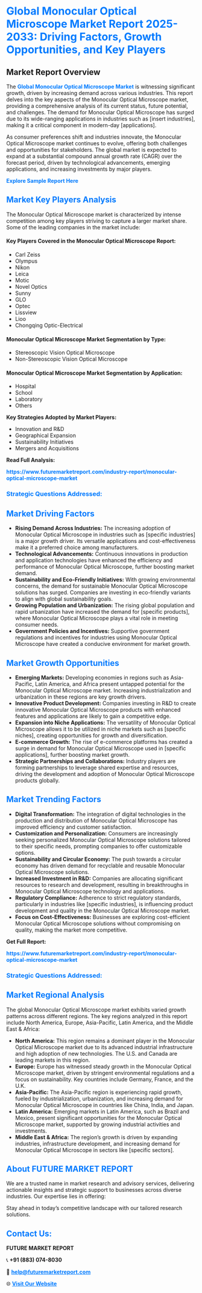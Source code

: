 <h1 style="color: #007BFF;">Global Monocular Optical Microscope Market Report 2025-2033: Driving Factors, Growth Opportunities, and Key Players</h1>

<section id="overview">
<h2>Market Report Overview</h2>
<p>The <a href="https://www.futuremarketreport.com/industry-report/monocular-optical-microscope-market" style="color: #007BFF; text-decoration: none;"><strong>Global Monocular Optical Microscope Market</strong></a> is witnessing significant growth, driven by increasing demand across various industries. This report delves into the key aspects of the Monocular Optical Microscope market, providing a comprehensive analysis of its current status, future potential, and challenges. The demand for Monocular Optical Microscope has surged due to its wide-ranging applications in industries such as [insert industries], making it a critical component in modern-day [applications].</p>
<p>As consumer preferences shift and industries innovate, the Monocular Optical Microscope market continues to evolve, offering both challenges and opportunities for stakeholders. The global market is expected to expand at a substantial compound annual growth rate (CAGR) over the forecast period, driven by technological advancements, emerging applications, and increasing investments by major players.</p>
</section>

<section id="overview">
<p><a href="https://www.futuremarketreport.com/request-sample/reportId=84839" style="color: #007BFF; text-decoration: none;"><strong>Explore Sample Report Here</strong></a></p>
</section>

<section id="key-players">
<h2 style="color: #007BFF;">Market Key Players Analysis</h2>
<p>The Monocular Optical Microscope market is characterized by intense competition among key players striving to capture a larger market share. Some of the leading companies in the market include:</p>
<h4>Key Players Covered in the Monocular Optical Microscope Report:</h4>
<ul><li>Carl Zeiss</li><li>Olympus</li><li>Nikon</li><li>Leica</li><li>Motic</li><li>Novel Optics</li><li>Sunny</li><li>GLO</li><li>Optec</li><li>Lissview</li><li>Lioo</li><li>Chongqing Optic-Electrical</li></ul>
<h4>Monocular Optical Microscope Market Segmentation by Type:</h4>
<ul><li>Stereoscopic Vision Optical Microscope</li><li>Non-Stereoscopic Vision Optical Microscope</li></ul>

<h4>Monocular Optical Microscope Market Segmentation by Application:</h4>
<ul><li>Hospital</li><li>School</li><li>Laboratory</li><li>Others</li></ul>
<p><strong>Key Strategies Adopted by Market Players:</strong></p>
<ul>
<li>Innovation and R&D</li>
<li>Geographical Expansion</li>
<li>Sustainability Initiatives</li>
<li>Mergers and Acquisitions</li>
</ul>
</section>

<section>
<p><strong>Read Full Analysis: </strong></p><a href="https://www.futuremarketreport.com/industry-report/monocular-optical-microscope-market" style="color: #007BFF; text-decoration: none;"><strong>https://www.futuremarketreport.com/industry-report/monocular-optical-microscope-market</strong></a>
<h3 style="color: #007BFF;">Strategic Questions Addressed:</h3>
</section>

<section id="driving-factors">
<h2 style="color: #007BFF;">Market Driving Factors</h2>
<ul>
<li><strong>Rising Demand Across Industries:</strong> The increasing adoption of Monocular Optical Microscope in industries such as [specific industries] is a major growth driver. Its versatile applications and cost-effectiveness make it a preferred choice among manufacturers.</li>
<li><strong>Technological Advancements:</strong> Continuous innovations in production and application technologies have enhanced the efficiency and performance of Monocular Optical Microscope, further boosting market demand.</li>
<li><strong>Sustainability and Eco-Friendly Initiatives:</strong> With growing environmental concerns, the demand for sustainable Monocular Optical Microscope solutions has surged. Companies are investing in eco-friendly variants to align with global sustainability goals.</li>
<li><strong>Growing Population and Urbanization:</strong> The rising global population and rapid urbanization have increased the demand for [specific products], where Monocular Optical Microscope plays a vital role in meeting consumer needs.</li>
<li><strong>Government Policies and Incentives:</strong> Supportive government regulations and incentives for industries using Monocular Optical Microscope have created a conducive environment for market growth.</li>
</ul>
</section>

<section id="growth-opportunities">
<h2 style="color: #007BFF;">Market Growth Opportunities</h2>
<ul>
<li><strong>Emerging Markets:</strong> Developing economies in regions such as Asia-Pacific, Latin America, and Africa present untapped potential for the Monocular Optical Microscope market. Increasing industrialization and urbanization in these regions are key growth drivers.</li>
<li><strong>Innovative Product Development:</strong> Companies investing in R&D to create innovative Monocular Optical Microscope products with enhanced features and applications are likely to gain a competitive edge.</li>
<li><strong>Expansion into Niche Applications:</strong> The versatility of Monocular Optical Microscope allows it to be utilized in niche markets such as [specific niches], creating opportunities for growth and diversification.</li>
<li><strong>E-commerce Growth:</strong> The rise of e-commerce platforms has created a surge in demand for Monocular Optical Microscope used in [specific applications], further boosting market growth.</li>
<li><strong>Strategic Partnerships and Collaborations:</strong> Industry players are forming partnerships to leverage shared expertise and resources, driving the development and adoption of Monocular Optical Microscope products globally.</li>
</ul>
</section>

<section id="trending-factors">
<h2 style="color: #007BFF;">Market Trending Factors</h2>
<ul>
<li><strong>Digital Transformation:</strong> The integration of digital technologies in the production and distribution of Monocular Optical Microscope has improved efficiency and customer satisfaction.</li>
<li><strong>Customization and Personalization:</strong> Consumers are increasingly seeking personalized Monocular Optical Microscope solutions tailored to their specific needs, prompting companies to offer customizable options.</li>
<li><strong>Sustainability and Circular Economy:</strong> The push towards a circular economy has driven demand for recyclable and reusable Monocular Optical Microscope solutions.</li>
<li><strong>Increased Investment in R&D:</strong> Companies are allocating significant resources to research and development, resulting in breakthroughs in Monocular Optical Microscope technology and applications.</li>
<li><strong>Regulatory Compliance:</strong> Adherence to strict regulatory standards, particularly in industries like [specific industries], is influencing product development and quality in the Monocular Optical Microscope market.</li>
<li><strong>Focus on Cost-Effectiveness:</strong> Businesses are exploring cost-efficient Monocular Optical Microscope solutions without compromising on quality, making the market more competitive.</li>
</ul>
</section>

<section>
<p><strong>Get Full Report: </strong></p><a href="https://www.futuremarketreport.com/industry-report/monocular-optical-microscope-market" style="color: #007BFF; text-decoration: none;"><strong>https://www.futuremarketreport.com/industry-report/monocular-optical-microscope-market</strong></a>
<h3 style="color: #007BFF;">Strategic Questions Addressed:</h3>
</section>


<section id="regional-analysis">
<h2 style="color: #007BFF;">Market Regional Analysis</h2>
<p>The global Monocular Optical Microscope market exhibits varied growth patterns across different regions. The key regions analyzed in this report include North America, Europe, Asia-Pacific, Latin America, and the Middle East & Africa:</p>
<ul>
<li><strong>North America:</strong> This region remains a dominant player in the Monocular Optical Microscope market due to its advanced industrial infrastructure and high adoption of new technologies. The U.S. and Canada are leading markets in this region.</li>
<li><strong>Europe:</strong> Europe has witnessed steady growth in the Monocular Optical Microscope market, driven by stringent environmental regulations and a focus on sustainability. Key countries include Germany, France, and the U.K.</li>
<li><strong>Asia-Pacific:</strong> The Asia-Pacific region is experiencing rapid growth, fueled by industrialization, urbanization, and increasing demand for Monocular Optical Microscope in countries like China, India, and Japan.</li>
<li><strong>Latin America:</strong> Emerging markets in Latin America, such as Brazil and Mexico, present significant opportunities for the Monocular Optical Microscope market, supported by growing industrial activities and investments.</li>
<li><strong>Middle East & Africa:</strong> The region’s growth is driven by expanding industries, infrastructure development, and increasing demand for Monocular Optical Microscope in sectors like [specific sectors].</li>
</ul>
</section>

<footer>
<h2 style="color: #007BFF;">About FUTURE MARKET REPORT</h2>
<p>We are a trusted name in market research and advisory services, delivering actionable insights and strategic support to businesses across diverse industries. Our expertise lies in offering:</p>

<p>Stay ahead in today’s competitive landscape with our tailored research solutions.</p>

<h2 style="color: #007BFF;">Contact Us:</h2>
<p><strong>FUTURE MARKET REPORT</strong></p>
<p>📞 <strong>+91 (883) 074-8030</strong></p>
<p>📧 <strong><a href="mailto:help@futuremarketreport.com" style="color: #007BFF;">help@futuremarketreport.com</a></strong></p>
<p>🌐 <strong><a href="https://www.futuremarketreport.com/" style="color: #007BFF;">Visit Our Website</a></strong></p>
</footer>